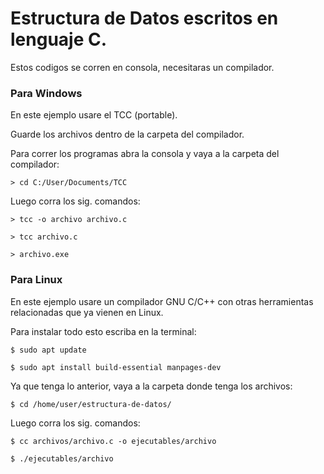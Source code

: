 # Estructura de Datos escritos en lenguaje C.

Estos codigos se corren en consola, necesitaras un compilador.

### Para Windows

En este ejemplo usare el TCC (portable).

Guarde los archivos dentro de la carpeta del compilador.

Para correr los programas abra la consola y vaya a la carpeta del compilador:

```> cd C:/User/Documents/TCC```

Luego corra los sig. comandos:

```> tcc -o archivo archivo.c```

```> tcc archivo.c```

```> archivo.exe```

### Para Linux

En este ejemplo usare un compilador GNU C/C++ con otras herramientas relacionadas que ya vienen en Linux.

Para instalar todo esto escriba en la terminal:

```$ sudo apt update```

```$ sudo apt install build-essential manpages-dev```

Ya que tenga lo anterior, vaya a la carpeta donde tenga los archivos:

```$ cd /home/user/estructura-de-datos/```

Luego corra los sig. comandos:

```$ cc archivos/archivo.c -o ejecutables/archivo```

```$ ./ejecutables/archivo```
